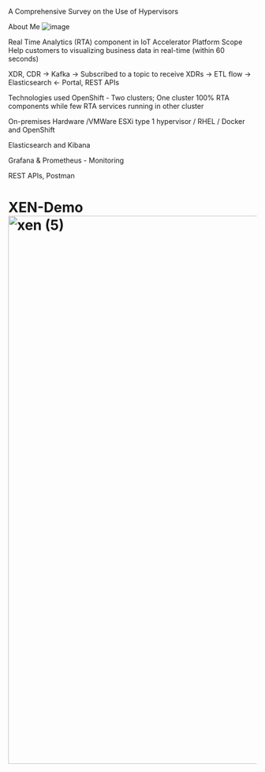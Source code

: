 A Comprehensive Survey on the Use of Hypervisors

About Me
![image](https://github.com/BuddhiPriyashan/XEN-Demo/assets/18088808/4febb9a0-a18d-46cd-af50-f20bf1cec44c)


Real Time Analytics (RTA) component in IoT Accelerator Platform
Scope
Help customers to visualizing business data in real-time (within 60 seconds)

XDR, CDR → Kafka → Subscribed to a topic to receive XDRs → ETL flow → Elasticsearch ← Portal, REST APIs

Technologies used
OpenShift - Two clusters; One cluster 100% RTA components while few RTA services running in other cluster

On-premises Hardware /VMWare ESXi type 1 hypervisor / RHEL / Docker and OpenShift

Elasticsearch and Kibana

Grafana & Prometheus - Monitoring 

REST APIs, Postman


# XEN-Demo<img width="1111" alt="xen (5)" src="https://github.com/BuddhiPriyashan/XEN-Demo/assets/18088808/f566d5c6-37fc-4ee8-aeeb-b92a61fba103">
